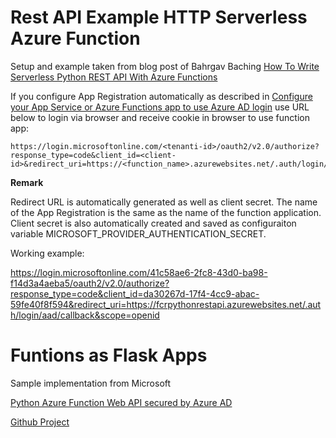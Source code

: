 # Rest API Example HTTP Serverless Azure Function

Setup and example taken from blog post of Bahrgav Baching 
[How To Write Serverless Python REST API With Azure Functions](https://medium.com/bb-tutorials-and-thoughts/how-to-write-serverless-python-rest-api-with-azure-functions-504c0113c1c8)

If you configure App Registration automatically as described in [Configure your App Service or Azure Functions app to use Azure AD login](https://docs.microsoft.com/en-gb/azure/app-service/configure-authentication-provider-aad) use URL below to login via browser and receive cookie in browser to use function app:
```
https://login.microsoftonline.com/<tenanti-id>/oauth2/v2.0/authorize?response_type=code&client_id=<client-id>&redirect_uri=https://<function_name>.azurewebsites.net/.auth/login/aad/callback&scope=openid
```
**Remark**

Redirect URL is automatically generated as well as client secret. The name of the App Registration is the same as the name of the function application. Client secret is also automatically created and saved as configuraiton variable MICROSOFT_PROVIDER_AUTHENTICATION_SECRET.

Working example:

https://login.microsoftonline.com/41c58ae6-2fc8-43d0-ba98-f14d3a4aeba5/oauth2/v2.0/authorize?response_type=code&client_id=da30267d-17f4-4cc9-abac-59fe40f8f594&redirect_uri=https://fcrpythonrestapi.azurewebsites.net/.auth/login/aad/callback&scope=openid

# Funtions as Flask Apps

Sample implementation from Microsoft

[Python Azure Function Web API secured by Azure AD](https://docs.microsoft.com/en-us/samples/azure-samples/ms-identity-python-webapi-azurefunctions/ms-identity-python-webapi-azurefunctions/)

[Github Project](https://github.com/Azure-Samples/flask-app-on-azure-functions)

